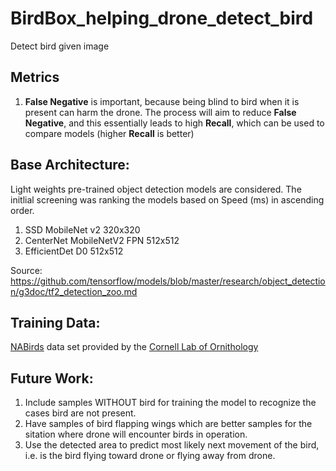 # BirdBox_helping_drone_detect_bird
Detect bird given image 

## Metrics
1. __False Negative__ is important, because being blind to bird when it is present can harm the drone. The process will aim to reduce __False Negative__, and this essentially leads to high __Recall__, which can be used to compare models (higher __Recall__ is better)

## Base Architecture:
Light weights pre-trained object detection models are considered. The initlial screening was ranking the models based on Speed (ms) in ascending order.
1. SSD MobileNet v2 320x320
2. CenterNet MobileNetV2 FPN 512x512
3. EfficientDet D0 512x512

Source: https://github.com/tensorflow/models/blob/master/research/object_detection/g3doc/tf2_detection_zoo.md

## Training Data:
[NABirds](https://dl.allaboutbirds.org/nabirds) data set provided by the [Cornell Lab of Ornithology](https://www.birds.cornell.edu/home)

## Future Work:
1. Include samples WITHOUT bird for training the model to recognize the cases bird are not present.
2. Have samples of bird flapping wings which are better samples for the sitation where drone will encounter birds in operation.
3. Use the detected area to predict most likely next movement of the bird, i.e. is the bird flying toward drone or flying away from drone.
